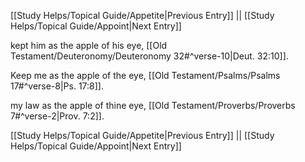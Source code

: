 [[Study Helps/Topical Guide/Appetite|Previous Entry]]  ||  [[Study Helps/Topical Guide/Appoint|Next Entry]]

 kept him as the apple of his eye, [[Old Testament/Deuteronomy/Deuteronomy 32#^verse-10|Deut. 32:10]].

 Keep me as the apple of the eye, [[Old Testament/Psalms/Psalms 17#^verse-8|Ps. 17:8]].

 my law as the apple of thine eye, [[Old Testament/Proverbs/Proverbs 7#^verse-2|Prov. 7:2]].

[[Study Helps/Topical Guide/Appetite|Previous Entry]]  ||  [[Study Helps/Topical Guide/Appoint|Next Entry]]